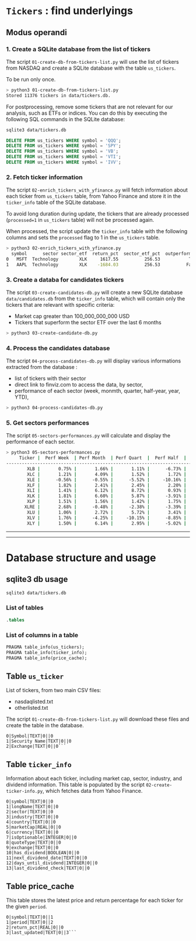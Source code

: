 # `Tickers` : find underlyings

## Modus operandi

### 1. Create a SQLite database from the list of tickers

The script `01-create-db-from-tickers-list.py` will use the  list of tickers from NASDAQ and create a SQLite database with the table `us_tickers`.

To be run only once.

```bash
> python3 01-create-db-from-tickers-list.py
Stored 11376 tickers in data/tickers.db.
```

For postprocessing, remove some tickers that are not relevant for our analysis, such as ETFs or indices. You can do this by executing the following SQL commands in the SQLite database:
```bash
sqlite3 data/tickers.db
```
```sql
DELETE FROM us_tickers WHERE symbol = 'QQQ';
DELETE FROM us_tickers WHERE symbol = 'SPY';
DELETE FROM us_tickers WHERE symbol = 'VB';
DELETE FROM us_tickers WHERE symbol = 'VTI';
DELETE FROM us_tickers WHERE symbol = 'IVV';
```

### 2. Fetch ticker information
The script `02-enrich_tickers_with_yfinance.py` will fetch information about each ticker from `us_tickers` table, from Yahoo Finance and store it in the `ticker_info` table of the SQLite database.

To avoid long duration during update, the tickers that are already processed (`processed=1` in `us_tickers` table) will not be processed again.

When processed, the script update the `ticker_info` table with the following columns and sets the `processed` flag to 1 in the `us_tickers` table.

```bash
> python3 02-enrich_tickers_with_yfinance.py
  symbol      sector sector_etf  return_pct  sector_etf_pct  outperforming  has_dividend days_until_dividend evaluated_at
0   MSFT  Technology        XLK     1617.55          256.53           True             1                None   2025-06-01
1   AAPL  Technology        XLK    -1684.03          256.53          False             1                None   2025-06-01
```

### 3. Create a databa for candidates tickers

The script `03-create-candidates-db.py` will create a new SQLite database `data/candidates.db` from the `ticker_info` table, which will contain only the tickers that are relevant with specific criteria:
- Market cap greater than 100_000_000_000 USD
- Tickers that superform the sector ETF over the last 6 months

```bash
> python3 03-create-candidate-db.py
```





### 4. Process the candidates database

The script `04-process-candidates-db.py` will display various informations extracted from the database :
- list of tickers with their sector
- direct link to finviz.com to access the data, by sector,
- performance of each sector (week, monmth, quarter, half-year, year, YTD),

```bash
> python3 04-process-candidates-db.py
```

### 5. Get sectors performances
The script `05-sectors-performances.py` will calculate and display the performance of each sector.

```bash
> python3 05-sectors-performances.py
     Ticker |  Perf Week  | Perf Month  | Perf Quart  |  Perf Half  |  Perf Year  |  Perf YTD   |
-------------------------------------------------------------------------------------------------
        XLB |       0.75% |       1.66% |       1.11% |      -6.73% |      -3.85% |       4.26% |
        XLC |       1.21% |       4.09% |       1.52% |       1.72% |      23.16% |       4.54% |
        XLE |      -0.56% |      -0.55% |      -5.52% |     -10.16% |      -9.65% |      -5.19% |
        XLF |       1.82% |       2.41% |       2.45% |       2.20% |      24.29% |       6.09% |
        XLI |       1.41% |       6.12% |       8.72% |       0.93% |      17.35% |       9.11% |
        XLK |       1.81% |       6.60% |       5.87% |      -3.91% |      10.64% |      -0.28% |
        XLP |       1.51% |       1.56% |       1.42% |       1.75% |       9.88% |       6.25% |
       XLRE |       2.68% |      -0.48% |      -2.38% |      -3.39% |      13.48% |       4.24% |
        XLU |       1.06% |       2.72% |       5.72% |       3.41% |      16.09% |       8.17% |
        XLV |       1.76% |      -4.25% |     -10.15% |      -8.85% |      -6.21% |      -3.24% |
        XLY |       1.50% |       6.14% |       2.95% |      -5.02% |      22.58% |      -3.17% |

```

___
___
# Database structure and usage

## sqlite3 db usage
```bash
sqlite3 data/tickers.db
```

### List of tables
```sql
.tables
```

### List of columns in a table
```sql
PRAGMA table_info(us_tickers);
PRAGMA table_info(ticker_info);
PRAGMA table_info(price_cache);
```

## Table `us_ticker`
List of tickers, from two main CSV files:
- nasdaqlisted.txt
- otherlisted.txt

The script `01-create-db-from-tickers-list.py` will download these files and create the table in the database.

```Txt
0|Symbol|TEXT|0||0
1|Security Name|TEXT|0||0
2|Exchange|TEXT|0||0```
```

## Table `ticker_info`
Information about each ticker, including market cap, sector, industry, and dividend information. This table is populated by the script `02-create-ticker-info.py`, which fetches data from Yahoo Finance.
```Txt
0|symbol|TEXT|0||0
1|longName|TEXT|0||0
2|sector|TEXT|0||0
3|industry|TEXT|0||0
4|country|TEXT|0||0
5|marketCap|REAL|0||0
6|currency|TEXT|0||0
7|isOptionable|INTEGER|0||0
8|quoteType|TEXT|0||0
9|exchange|TEXT|0||0
10|has_dividend|BOOLEAN|0||0
11|next_dividend_date|TEXT|0||0
12|days_until_dividend|INTEGER|0||0
13|last_dividend_check|TEXT|0||0
```

## Table price_cache
This table stores the latest price and return percentage for each ticker for the given `period`.
```Txt
0|symbol|TEXT|0||1
1|period|TEXT|0||2
2|return_pct|REAL|0||0
3|last_updated|TEXT|0||3```

